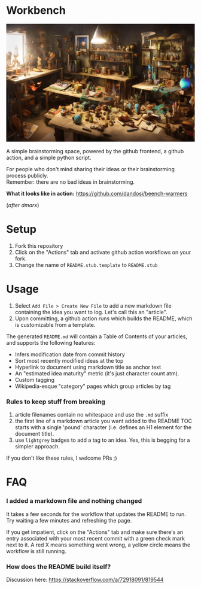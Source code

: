 # Workbench

![Stable Diffusion illustration of a wizard's cluttered workshop](193496338_surrealist__illustration_of_a_workbench_cluttered_with_colorful_objects_and_items_representing_the_u.png)

A simple brainstorming space, powered by the github frontend, a github action, and a simple python script.

For people who don't mind sharing their ideas or their brainstorming process publicly.  
Remember: there are no bad ideas in brainstorming.

**What it looks like in action:** https://github.com/dandosi/beench-warmers  

(_after dmarx_)

# Setup

1. Fork this repository
2. Click on the "Actions" tab and activate github action workflows on your fork.
3. Change the name of `README.stub.template` to `README.stub`

<!--
2. Set "write" access on your `${{ secrets.GITHUB_TOKEN }}`, [instructions](https://docs.github.com/en/repositories/managing-your-repositorys-settings-and-features/enabling-features-for-your-repository/managing-github-actions-settings-for-a-repository#configuring-the-default-github_token-permissions) here.
-->


# Usage

1. Select `Add File > Create New File` to add a new markdown file containing the idea you want to log. Let's call this an "article".
2. Upon committing, a github action runs which builds the README, which is customizable from a template.

The generated `README.md` will contain a Table of Contents of your articles, and supports the following features:

* Infers modification date from commit history
* Sort most recently modified ideas at the top
* Hyperlink to document using markdown title as anchor text
* An "estimated idea maturity" metric (it's just character count atm).
* Custom tagging
* Wikipedia-esque "category" pages which group articles by tag

### Rules to keep stuff from breaking

1. article filenames contain no whitespace and use the `.md` suffix
2. the first line of a markdown article you want added to the README TOC starts with a single 'pound' character (i.e. defines an H1 element for the document title).
3. use `lightgrey` badges to add a tag to an idea. Yes, this is begging for a simpler approach.

If you don't like these rules, I welcome PRs ;)


# FAQ

### I added a markdown file and nothing changed

It takes a few seconds for the workflow that updates the README to run. Try waiting a few minutes and refreshing the page. 

If you get impatient, click on the "Actions" tab and make sure there's an entry associated with your most recent commit 
with a green check mark next to it. A red X means something went wrong, a yellow circle means the workflow is still running.

### How does the README build itself?

Discussion here: https://stackoverflow.com/a/72918091/819544
